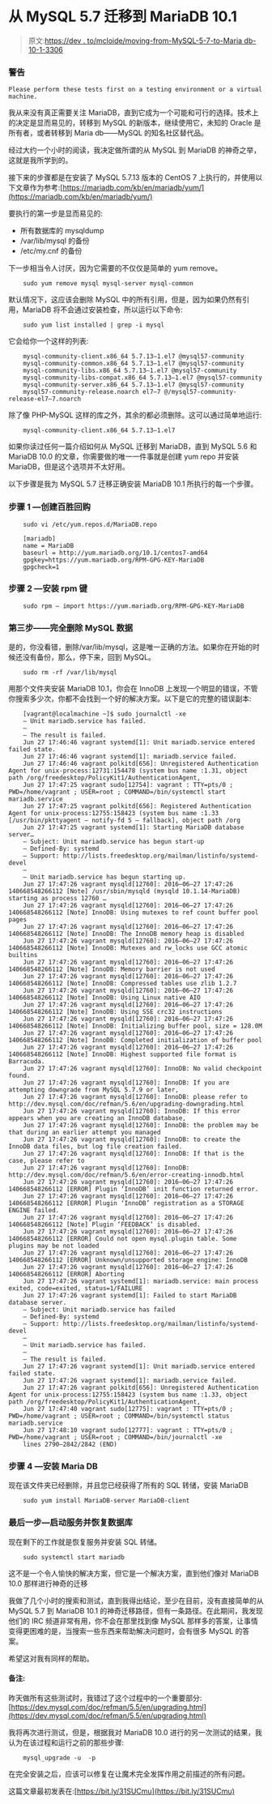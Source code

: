 # 从 MySQL 5.7 迁移到 MariaDB 10.1

> 原文:[https://dev . to/mcloide/moving-from-MySQL-5-7-to-Maria db-10-1-3306](https://dev.to/mcloide/moving-from-mysql-5-7-to-mariadb-10-1-3306)

### [](#warning)警告

```
Please perform these tests first on a testing environment or a virtual machine.

```

我从来没有真正需要关注 MariaDB，直到它成为一个可能和可行的选择。技术上的决定是显而易见的，转移到 MySQL 的新版本，继续使用它，未知的 Oracle 是所有者，或者转移到 Maria db——MySQL 的知名社区替代品。

经过大约一个小时的阅读，我决定做所谓的从 MySQL 到 MariaDB 的神奇之举，这就是我所学到的。

接下来的步骤都是在安装了 MySQL 5.7.13 版本的 CentOS 7 上执行的，并使用以下文章作为参考:[https://mariadb.com/kb/en/mariadb/yum/](https://mariadb.com/kb/en/mariadb/yum/)

要执行的第一步是显而易见的:

*   所有数据库的 mysqldump
*   /var/lib/mysql 的备份
*   /etc/my.cnf 的备份

下一步相当令人讨厌，因为它需要的不仅仅是简单的 yum remove。

```
    sudo yum remove mysql mysql-server mysql-common

```

默认情况下，这应该会删除 MySQL 中的所有引用，但是，因为如果仍然有引用，MariaDB 将不会通过安装检查，所以运行以下命令:

```
    sudo yum list installed | grep -i mysql

```

它会给你一个这样的列表:

```
    mysql-community-client.x86_64 5.7.13–1.el7 @mysql57-community
    mysql-community-common.x86_64 5.7.13–1.el7 @mysql57-community
    mysql-community-libs.x86_64 5.7.13–1.el7 @mysql57-community
    mysql-community-libs-compat.x86_64 5.7.13–1.el7 @mysql57-community
    mysql-community-server.x86_64 5.7.13–1.el7 @mysql57-community
    mysql57-community-release.noarch el7–7 @/mysql57-community-release-el7–7.noarch

```

除了像 PHP-MySQL 这样的库之外，其余的都必须删除。这可以通过简单地运行:

```
    mysql-community-client.x86_64 5.7.13–1.el7

```

如果你读过任何一篇介绍如何从 MySQL 迁移到 MariaDB，直到 MySQL 5.6 和 MariaDB 10.0 的文章，你需要做的唯一一件事就是创建 yum repo 并安装 MariaDB，但是这个选项并不太好用。

以下步骤是我为 MySQL 5.7 迁移正确安装 MariaDB 10.1 所执行的每一个步骤。

### [](#step-1-create-the-yum-repo)步骤 1 —创建百胜回购

```
    sudo vi /etc/yum.repos.d/MariaDB.repo

    [mariadb]
    name = MariaDB
    baseurl = http://yum.mariadb.org/10.1/centos7-amd64
    gpgkey=https://yum.mariadb.org/RPM-GPG-KEY-MariaDB
    gpgcheck=1

```

### [](#step-2-install-the-rpm-key)步骤 2 —安装 rpm 键

```
    sudo rpm — import https://yum.mariadb.org/RPM-GPG-KEY-MariaDB

```

### [](#step-3-completely-remove-mysql-data)第三步——完全删除 MySQL 数据

是的，你没看错，删除/var/lib/mysql，这是唯一正确的方法。如果你在开始的时候还没有备份，那么，停下来，回到 MySQL。

```
    sudo rm -rf /var/lib/mysql

```

用那个文件夹安装 MariaDB 10.1，你会在 InnoDB 上发现一个明显的错误，不管你搜索多少次，你都不会找到一个好的解决方案。以下是它的完整的错误副本:

```
    [vagrant@localmachine ~]$ sudo journalctl -xe
    — Unit mariadb.service has failed.
    —
    — The result is failed.
    Jun 27 17:46:46 vagrant systemd[1]: Unit mariadb.service entered failed state.
    Jun 27 17:46:46 vagrant systemd[1]: mariadb.service failed.
    Jun 27 17:46:46 vagrant polkitd[656]: Unregistered Authentication Agent for unix-process:12731:154478 (system bus name :1.31, object path /org/freedesktop/PolicyKit1/AuthenticationAgent,
    Jun 27 17:47:25 vagrant sudo[12754]: vagrant : TTY=pts/0 ; PWD=/home/vagrant ; USER=root ; COMMAND=/bin/systemctl start mariadb.service
    Jun 27 17:47:25 vagrant polkitd[656]: Registered Authentication Agent for unix-process:12755:158423 (system bus name :1.33 [/usr/bin/pkttyagent — notify-fd 5 — fallback], object path /org
    Jun 27 17:47:25 vagrant systemd[1]: Starting MariaDB database server…
    — Subject: Unit mariadb.service has begun start-up
    — Defined-By: systemd
    — Support: http://lists.freedesktop.org/mailman/listinfo/systemd-devel
    —
    — Unit mariadb.service has begun starting up.
    Jun 27 17:47:26 vagrant mysqld[12760]: 2016–06–27 17:47:26 140668548266112 [Note] /usr/sbin/mysqld (mysqld 10.1.14-MariaDB) starting as process 12760 …
    Jun 27 17:47:26 vagrant mysqld[12760]: 2016–06–27 17:47:26 140668548266112 [Note] InnoDB: Using mutexes to ref count buffer pool pages
    Jun 27 17:47:26 vagrant mysqld[12760]: 2016–06–27 17:47:26 140668548266112 [Note] InnoDB: The InnoDB memory heap is disabled
    Jun 27 17:47:26 vagrant mysqld[12760]: 2016–06–27 17:47:26 140668548266112 [Note] InnoDB: Mutexes and rw_locks use GCC atomic builtins
    Jun 27 17:47:26 vagrant mysqld[12760]: 2016–06–27 17:47:26 140668548266112 [Note] InnoDB: Memory barrier is not used
    Jun 27 17:47:26 vagrant mysqld[12760]: 2016–06–27 17:47:26 140668548266112 [Note] InnoDB: Compressed tables use zlib 1.2.7
    Jun 27 17:47:26 vagrant mysqld[12760]: 2016–06–27 17:47:26 140668548266112 [Note] InnoDB: Using Linux native AIO
    Jun 27 17:47:26 vagrant mysqld[12760]: 2016–06–27 17:47:26 140668548266112 [Note] InnoDB: Using SSE crc32 instructions
    Jun 27 17:47:26 vagrant mysqld[12760]: 2016–06–27 17:47:26 140668548266112 [Note] InnoDB: Initializing buffer pool, size = 128.0M
    Jun 27 17:47:26 vagrant mysqld[12760]: 2016–06–27 17:47:26 140668548266112 [Note] InnoDB: Completed initialization of buffer pool
    Jun 27 17:47:26 vagrant mysqld[12760]: 2016–06–27 17:47:26 140668548266112 [Note] InnoDB: Highest supported file format is Barracuda.
    Jun 27 17:47:26 vagrant mysqld[12760]: InnoDB: No valid checkpoint found.
    Jun 27 17:47:26 vagrant mysqld[12760]: InnoDB: If you are attempting downgrade from MySQL 5.7.9 or later,
    Jun 27 17:47:26 vagrant mysqld[12760]: InnoDB: please refer to http://dev.mysql.com/doc/refman/5.6/en/upgrading-downgrading.html
    Jun 27 17:47:26 vagrant mysqld[12760]: InnoDB: If this error appears when you are creating an InnoDB database,
    Jun 27 17:47:26 vagrant mysqld[12760]: InnoDB: the problem may be that during an earlier attempt you managed
    Jun 27 17:47:26 vagrant mysqld[12760]: InnoDB: to create the InnoDB data files, but log file creation failed.
    Jun 27 17:47:26 vagrant mysqld[12760]: InnoDB: If that is the case, please refer to
    Jun 27 17:47:26 vagrant mysqld[12760]: InnoDB: http://dev.mysql.com/doc/refman/5.6/en/error-creating-innodb.html
    Jun 27 17:47:26 vagrant mysqld[12760]: 2016–06–27 17:47:26 140668548266112 [ERROR] Plugin ‘InnoDB’ init function returned error.
    Jun 27 17:47:26 vagrant mysqld[12760]: 2016–06–27 17:47:26 140668548266112 [ERROR] Plugin ‘InnoDB’ registration as a STORAGE ENGINE failed.
    Jun 27 17:47:26 vagrant mysqld[12760]: 2016–06–27 17:47:26 140668548266112 [Note] Plugin ‘FEEDBACK’ is disabled.
    Jun 27 17:47:26 vagrant mysqld[12760]: 2016–06–27 17:47:26 140668548266112 [ERROR] Could not open mysql.plugin table. Some plugins may be not loaded
    Jun 27 17:47:26 vagrant mysqld[12760]: 2016–06–27 17:47:26 140668548266112 [ERROR] Unknown/unsupported storage engine: InnoDB
    Jun 27 17:47:26 vagrant mysqld[12760]: 2016–06–27 17:47:26 140668548266112 [ERROR] Aborting
    Jun 27 17:47:26 vagrant systemd[1]: mariadb.service: main process exited, code=exited, status=1/FAILURE
    Jun 27 17:47:26 vagrant systemd[1]: Failed to start MariaDB database server.
    — Subject: Unit mariadb.service has failed
    — Defined-By: systemd
    — Support: http://lists.freedesktop.org/mailman/listinfo/systemd-devel
    —
    — Unit mariadb.service has failed.
    —
    — The result is failed.
    Jun 27 17:47:26 vagrant systemd[1]: Unit mariadb.service entered failed state.
    Jun 27 17:47:26 vagrant systemd[1]: mariadb.service failed.
    Jun 27 17:47:26 vagrant polkitd[656]: Unregistered Authentication Agent for unix-process:12755:158423 (system bus name :1.33, object path /org/freedesktop/PolicyKit1/AuthenticationAgent,
    Jun 27 17:47:40 vagrant sudo[12775]: vagrant : TTY=pts/0 ; PWD=/home/vagrant ; USER=root ; COMMAND=/bin/systemctl status mariadb.service
    Jun 27 17:48:10 vagrant sudo[12777]: vagrant : TTY=pts/0 ; PWD=/home/vagrant ; USER=root ; COMMAND=/bin/journalctl -xe
    lines 2790–2842/2842 (END)

```

### [](#step-4-install-maria-db)步骤 4 —安装 Maria DB

现在该文件夹已经删除，并且您已经获得了所有的 SQL 转储，安装 MariaDB

```
    sudo yum install MariaDB-server MariaDB-client

```

### [](#final-step-start-service-and-restore-dbs)最后一步—启动服务并恢复数据库

现在剩下的工作就是恢复服务并安装 SQL 转储。

```
    sudo systemctl start mariadb

```

这不是一个令人愉快的解决方案，但它是一个解决方案，直到他们像对 MariaDB 10.0 那样进行神奇的迁移

我做了几个小时的搜索和测试，直到我得出结论，至少在目前，没有直接简单的从 MySQL 5.7 到 MariaDB 10.1 的神奇迁移路径，但有一条路径。在此期间，我发现他们的 IRC 频道非常有用，你不会在那里找到像 MySQL 那样多的答案，让事情变得更困难的是，当搜索一些东西来帮助解决问题时，会有很多 MySQL 的答案。

希望这对我有同样的帮助。

#### [](#notes)备注:

昨天做所有这些测试时，我错过了这个过程中的一个重要部分:[https://dev.mysql.com/doc/refman/5.5/en/upgrading.html](https://dev.mysql.com/doc/refman/5.5/en/upgrading.html)

我将再次进行测试，但是，根据我对 MariaDB 10.0 进行的另一次测试的结果，我认为在该过程和运行之前的那些步骤:

```
    mysql_upgrade -u  -p

```

在完全安装之后，应该可以修复在让魔术完全发挥作用之前描述的所有问题。

这篇文章最初发表在:[https://bit.ly/31SUCmu](https://bit.ly/31SUCmu)
